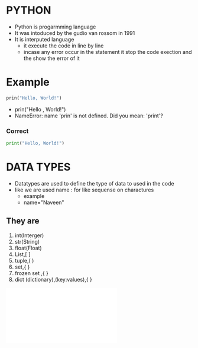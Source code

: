 # PYTHON
- Python is progarmming language
- It was intoduced by the gudio van rossom in 1991
- It is interputed language
  - it execute the code in line by line
  - incase any error occur in the statement it stop the code exection and the show the error of it 

# Example 
```python
prin("Hello, World!")

```
-  prin("Hello , World!")
  - NameError: name 'prin' is not defined. Did you mean: 'print'?

### Correct
```python
print("Hello, World!")
```

# DATA TYPES
- Datatypes are used to define the type of data to used in the code
- like we are used name : for like sequense on charactures
   - example
    - name="Naveen"
## They are 

1. int(Interger)
2. str(String)
3. float(Float)
4. List,[ ]
5. tuple,( )
6. set,{ }
7. frozen set ,{ }
8. dict (dictionary),(key:values),{ }

![pytondownload](www.python.org)